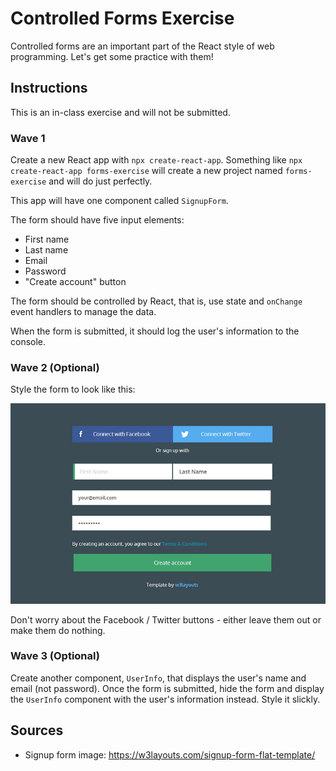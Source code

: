 # Controlled Forms Exercise

Controlled forms are an important part of the React style of web programming. Let's get some practice with them!

## Instructions

This is an in-class exercise and will not be submitted.

### Wave 1

Create a new React app with `npx create-react-app`. Something like `npx create-react-app forms-exercise` will create a new project named `forms-exercise` and will do just perfectly.

This app will have one component called `SignupForm`.

The form should have five input elements:
- First name
- Last name
- Email
- Password
- "Create account" button

The form should be controlled by React, that is, use state and `onChange` event handlers to manage the data.

When the form is submitted, it should log the user's information to the console.

### Wave 2 (Optional)

Style the form to look like this:

![sign-up form](images/signup-form.jpg)

Don't worry about the Facebook / Twitter buttons - either leave them out or make them do nothing.

### Wave 3 (Optional)

Create another component, `UserInfo`, that displays the user's name and email (not password). Once the form is submitted, hide the form and display the `UserInfo` component with the user's information instead. Style it slickly.

## Sources

- Signup form image: https://w3layouts.com/signup-form-flat-template/